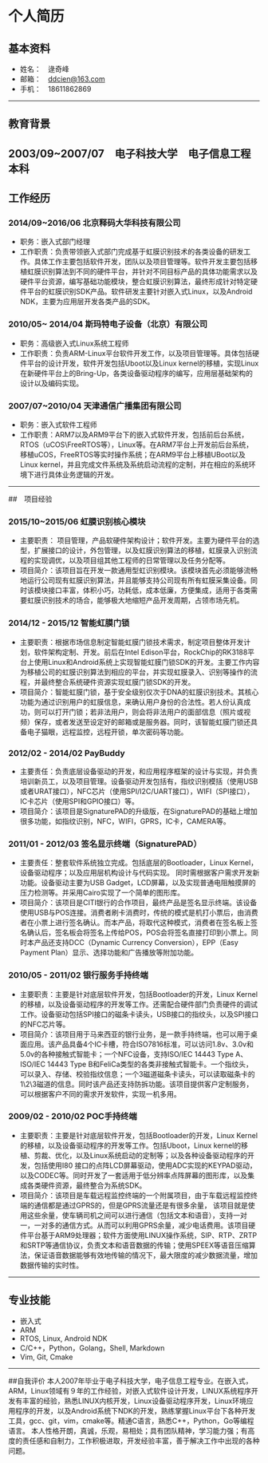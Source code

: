 # 个人简历

## 基本资料
* 姓名：　逯奇峰
* 邮箱：　ddcien@163.com
* 手机：　18611862869
---
## 教育背景
2003/09~2007/07　电子科技大学　电子信息工程　本科
---
## 工作经历
### 2014/09~2016/06 北京释码大华科技有限公司
*  职务：嵌入式部门经理
*  工作职责：负责带领嵌入式部门完成基于虹膜识别技术的各类设备的研发工作。具体工作主要包括软件开发，团队以及项目管理等。软件开发主要包括移植虹膜识别算法到不同的硬件平台，并针对不同目标产品的具体功能需求以及硬件平台资源，编写基础功能模块，整合虹膜识别算法，最终形成针对特定硬件平台的虹膜识别SDK产品。软件研发主要针对嵌入式Linux，以及Android NDK，主要为应用层开发各类产品的SDK。

### 2010/05~ 2014/04 斯玛特电子设备（北京）有限公司
* 职务：高级嵌入式Linux系统工程师
* 工作职责：负责ARM-Linux平台软件开发工作，以及项目管理等。具体包括硬件平台的设计开发，软件开发包括Uboot以及Linux kernel的移植，实现Linux在新硬件平台上的Bring-Up，各类设备驱动程序的编写，应用层基础架构的设计以及编码实现。

### 2007/07~2010/04 天津通信广播集团有限公司
* 职务：嵌入式软件工程师
* 工作职责：ARM7以及ARM9平台下的嵌入式软件开发，包括前后台系统，RTOS（uCOS\FreeRTOS等），Linux等。在ARM7平台上开发前后台系统，移植uCOS，FreeRTOS等实时操作系统；在ARM9平台上移植UBoot以及Linux kernel，并且完成文件系统及系统启动流程的定制，并在相应的系统环境下进行具体业务逻辑的开发。
---
##　项目经验
### 2015/10~2015/06 虹膜识别核心模块
* 主要职责： 项目管理，产品软硬件架构设计；软件开发。主要为硬件平台的选型，扩展接口的设计，外包管理，以及虹膜识别算法的移植，虹膜录入识别流程的实现调优，以及项目组其他工程师的日常管理以及任务分配等。
* 项目简介：该项目旨在开发一款通用型虹识别模块。该模块首先必须能够流畅地运行公司现有虹膜识别算法，并且能够支持公司现有所有虹膜采集设备。同时该模块接口丰富，体积小巧，功耗低，成本低廉，方便集成，适用于各类需要虹膜识别技术的场合，能够极大地缩短产品开发周期，占领市场先机。

### 2014/12 - 2015/12 智能虹膜门锁
* 主要职责：根据市场信息制定智能虹膜门锁技术需求，制定项目整体开发计划，软件架构定制、开发。前后在Intel Edison平台，RockChip的RK3188平台上使用Linux和Android系统上实现智能虹膜门锁SDK的开发。主要工作内容为移植公司的虹膜识别算法到相应的平台，并实现虹膜录入、识别等操作的流程，并最终整合系统硬件资源实现虹膜门锁SDK的开发。
* 项目简介：智能虹膜门锁，基于安全级别仅次于DNA的虹膜识别技术。其核心功能为通过识别用户的虹膜信息，来确认用户身份的合法性。若人份认真成功，则可以打开门锁；若非法用户，则会将非法用户的面部信息（照片或视频）保存，或者发送至设定好的邮箱或是服务器。同时，该智能虹膜门锁还具备电子猫眼，远程监控，远程开锁，单次密码等功能。

### 2012/02 - 2014/02 PayBuddy
* 主要责任：负责底层设备驱动的开发，和应用程序框架的设计与实现，并负责培训新员工，以及项目管理。设备驱动开发包括有，指纹识别模括（使用USB或者URAT接口），NFC芯片（使用SPI/I2C/UART接口），WIFI（SPI接口），IC卡芯片（使用SPI和GPIO接口）等。
* 项目简介：该项目是SignaturePAD的升级版，在SignaturePAD的基础上增加很多功能，如指纹识别，NFC，WIFI，GPRS，IC卡，CAMERA等。

### 2011/01 - 2012/03 签名显示终端（SignaturePAD）
* 主要责任：整套软件系统独立完成。包括底层的Bootloader，Linux Kernel，设备驱动程序；以及应用层机构设计与代码实现。 同时需根据客户需求开发新功能。设备驱动主要为USB Gadget，LCD屏幕，以及实现普通电阻触摸屏的压力检测等。并采用Cairo实现了一个简单的图形库。
* 项目简介：该项目是CITI银行的合作项目，最终产品是签名显示终端。该设备使用USB与POS连接。消费者刷卡消费时，传统的模式是机打小票后，由消费者在小票上进行签名确认。而本产品，将取代这种模式，消费者在签名板上签名确认后，签名板会将签名上传给POS，POS会将签名直接打印到小票上。同时本产品还支持DCC（Dynamic Currency Conversion），EPP（Easy Payment Plan）显示、选择功能和广告播放等附加功能。

### 2010/05 - 2011/02 银行服务手持终端
* 主要职责：主要是针对底层软件开发，包括Bootloader的开发，Linux Kernel的移植，以及设备驱动程序的开发等工作。还需配合硬件部门负责硬件的调试工作。设备驱动包括SPI接口的磁条卡读头，USB接口的指纹头，以及SPI接口的NFC芯片等。
* 项目简介：该项目用于马来西亚的银行业务，是一款手持终端，也可以用于桌面应用。该产品具备4个IC卡槽，符合ISO7816标准，可以访问1.8v、3.0v和5.0v的各种接触式智能卡；一个NFC设备，支持ISO/IEC 14443 Type A、 ISO/IEC 14443 Type B和FeliCa类型的各类非接触式智能卡。一个指纹头，可以录入、存储、校验指纹信息；一个3磁道磁条卡读头，可以读取磁条卡的1\2\3磁道的信息。同时该产品还支持防拆功能。该项目提供客户定制服务，可以根据客户不同的需求开发软件，实现一机多用。

### 2009/02 - 2010/02 POC手持终端
* 主要职责：主要是针对底层软件开发，包括Bootloader的开发，Linux Kernel的移植，以及设备驱动程序的开发等工作。包括Uboot，Linux kernel的移植、剪裁、优化，以及Linux系统启动的定制等；以及各种设备驱动程序的开发，包括使用I80 接口的点阵LCD屏幕驱动，使用ADC实现的KEYPAD驱动，以及CODEC等。同时开发了一套适用于低分辨率点阵屏幕的图形库，以及集成各类硬件资源，最终整合为系统SDK。
* 项目简介：该项目是车载远程监控终端的一个附属项目，由于车载远程监控终端的通信都是通过GPRS的，但是GPRS流量还是有很多余量， 该项目就是使用这些余量，使车辆司机之间可以进行通信（包括文本和语音），支持一对一，一对多的通信方式。从而可以利用GPRS余量，减少电话费用。该项目硬件平台基于ARM9处理器；软件方面使用LINUX操作系统，SIP、RTP、ZRTP和SRTP等通信协议，负责文本和语音数据的传输；使用SPEEX等语音压缩算法，保证语音数据能够有效地传输的情况下，最大限度的减少数据流量，增加数据传输的实时性。
---
## 专业技能
* 嵌入式
* ARM
* RTOS, Linux, Android NDK
* C/C++，Python，Golang，Shell, Markdown
* Vim, Git, Cmake
---
##自我评价
本人2007年毕业于电子科技大学，电子信息工程专业。在嵌入式，ARM，Linux领域有９年的工作经验，对嵌入式软件设计开发，LINUX系统程序开发有丰富的经验，熟悉LINUX内核开发，Linux设备驱动程序开发，Linux环境应用程序的开发，以及Android系统下NDK的开发，熟练掌握Linux平台下各种开发工具，gcc、git，vim，cmake等。精通C语言，熟悉C++，Python，Go等编程语言。
本人性格开朗，真诚，乐观，易相处；具有团队精神，学习能力强；有高度的责任感和自制力，工作积极进取，开发经验丰富，善于解决工作中出现的各种问题。
